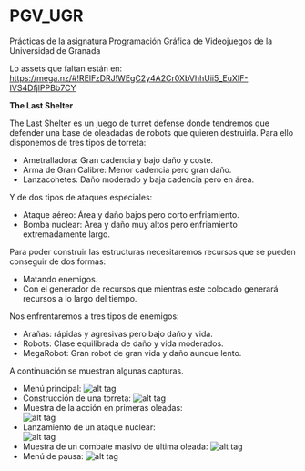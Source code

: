 # PGV_UGR
Prácticas de la asignatura Programación Gráfica de Videojuegos de la Universidad de Granada

Lo assets que faltan están en: https://mega.nz/#!RElFzDRJ!WEgC2y4A2Cr0XbVhhUii5_EuXIF-IVS4DfjlPPBb7CY

**The Last Shelter**

The Last Shelter es un juego de turret defense donde tendremos que defender una base de oleadadas de robots que quieren destruirla. Para ello disponemos de tres tipos de torreta:

  - Ametralladora: Gran cadencia y bajo daño y coste.
  - Arma de Gran Calibre: Menor cadencia pero gran daño.
  - Lanzacohetes: Daño moderado y baja cadencia pero en área.
 
Y de dos tipos de ataques especiales:

  - Ataque aéreo: Área y daño bajos pero corto enfriamiento.
  - Bomba nuclear: Área y daño muy altos pero enfriamiento extremadamente largo.
  
Para poder construir las estructuras necesitaremos recursos que se pueden conseguir de dos formas:

  - Matando enemigos.
  - Con el generador de recursos que mientras este colocado generará recursos a lo largo del tiempo.
  
Nos enfrentaremos a tres tipos de enemigos:

  - Arañas: rápidas y agresivas pero bajo daño y vida.
  - Robots: Clase equilibrada de daño  y vida moderados.
  - MegaRobot: Gran robot de gran vida y daño aunque lento.
  
A continuación se muestran algunas capturas.

  - Menú principal:
  ![alt tag](https://raw.githubusercontent.com/adri95cadiz/PGV_UGR/blob/master/TheLastShelter/Capturas/mainmenu.png)
  - Construcción de una torreta:
  ![alt tag](https://raw.githubusercontent.com/adri95cadiz/PGV_UGR/blob/master/TheLastShelter/Capturas/construccion.png)
  - Muestra de la acción en primeras oleadas:  
  ![alt tag](https://raw.githubusercontent.com/adri95cadiz/PGV_UGR/blob/master/TheLastShelter/Capturas/combate.png)
  - Lanzamiento de un ataque nuclear:  
  ![alt tag](https://raw.githubusercontent.com/adri95cadiz/PGV_UGR/blob/master/TheLastShelter/Capturas/especial.png)
  - Muestra de un combate masivo de última oleada:
  ![alt tag](https://raw.githubusercontent.com/adri95cadiz/PGV_UGR/blob/master/TheLastShelter/Capturas/combate2.png)
  - Menú de pausa:
  ![alt tag](https://raw.githubusercontent.com/adri95cadiz/PGV_UGR/blob/master/TheLastShelter/Capturas/pausa.png)
  
